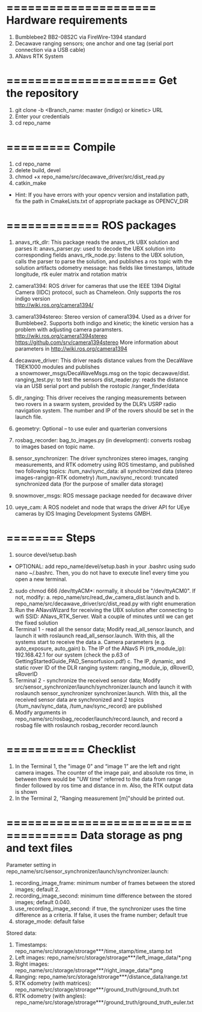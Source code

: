 =====================
Hardware requirements
=====================
1. Bumblebee2 BB2-08S2C via FireWire-1394 standard
2. Decawave ranging sensors; one anchor and one tag (serial port connection via a USB cable)
3. ANavs RTK System

=====================
Get the repository
=====================
1. git clone -b <Branch_name: master (indigo) or kinetic> URL
2. Enter your credentials
3. cd repo_name

=========
Compile
=========
1. cd repo_name
2. delete build, devel
3. chmod +x repo_name/src/decawave_driver/src/dist_read.py
4. catkin_make
* Hint: If you have errors with your opencv version and installation path, fix the path in CmakeLists.txt of appropriate package as OPENCV_DIR

=============
ROS packages
=============
1. anavs_rtk_dlr:
This package reads the anavs_rtk UBX solution and parses it: 
anavs_parser.py: used to decode the UBX solution into corresponding fields
anavs_rtk_node.py: listens to the UBX solution, calls the parser to parse the solution, and publishes a ros topic with the solution artifacts
odometry message: has fields like timestamps, latitude longitude, rtk euler matrix and rotation matrix

2. camera1394:
ROS driver for cameras that use the IEEE 1394 Digital Camera (IIDC) protocol, such as Chameleon. Only supports the ros indigo version  
http://wiki.ros.org/camera1394/

3. camera1394stereo:
Stereo version of camera1394. Used as a driver for Bumblebee2. Supports both indigo and kinetic; the kinetic version has a problem with adjusting camera paramsters.
http://wiki.ros.org/camera1394stereo
https://github.com/srv/camera1394stereo
More information about parameters in http://wiki.ros.org/camera1394

4. decawave_driver:
This driver reads distance values from the DecaWave TREK1000 modules and publishes a snowmower_msgs/DecaWaveMsgs.msg on the topic decawave/dist.
ranging_test.py: to test the sensors
dist_reader.py: reads the distance via an USB serial port and publish the rostopic /ranger_finder/data

5. dlr_ranging:
This driver receives the ranging measurements between two rovers in a swarm system, provided by the DLR’s USRP radio navigation system. The number and IP of the rovers should be set in the launch file. 

6. geometry:
Optional – to use euler and quarterian conversions

7. rosbag_recorder:
bag_to_images.py (in development): converts rosbag to images based on topic name. 

8. sensor_synchronizer:
The driver synchronizes stereo images, ranging measurements, and RTK odometry using ROS timestamp, and published two following topics: 
/tum_nav/sync_data: all synchronized data (stereo images-rangign-RTK odometry)
/tum_nav/sync_record: truncated synchronized data (for the purpose of smaller data storage)

9. snowmover_msgs:
ROS message package needed for decawave driver

10. ueye_cam:
A ROS nodelet and node that wraps the driver API for UEye cameras by IDS Imaging Development Systems GMBH.

========
Steps
========
1. source devel/setup.bash
* OPTIONAL: add repo_name/devel/setup.bash in your .bashrc using sudo nano ~/.bashrc. Then, you do not have to execute line1 every time you open a new terminal.
2. sudo chmod 666 /dev/ttyACM*: normally, it should be "/dev/ttyACM0". If not, modify:
    a. repo_name/src/read_dw_camera_dist.launch and
    b. repo_name/src/decawave_driver/src/dist_read.py with right enumeration
3. Run the ANavsWizard for receiving the UBX solution after connecting to wifi SSID: ANavs_RTK_Server. Wait a couple of minutes until we can get the fixed solution 
4. Terminal 1 - read all the sensor data;
Modify read_all_sensor.launch, and launch it with roslaunch read_all_sensor.launch. With this, all the systems start to receive the data
    a. Camera parameters (e.g. auto_exposure, auto_gain)
    b. The IP of the ANavS Pi (rtk_module_ip): 192.168.42.1 for our system (check the p.63 of GettingStartedGuide_PAD_Sensorfusion.pdf)
    c. The IP, dynamic, and static rover ID of the DLR ranging system: ranging_module_ip, dRoverID, sRoverID
5. Terminal 2 - synchronize the received sensor data;
Modify src/sensor_synchronizer/launch/synchronizer.launch and launch it with roslaunch sensor_synchronizer synchronizer.launch. With this, all the received sensor data are synchronized and 2 topics (/tum_nav/sync_data, /tum_nav/sync_record) are published
6. Modify arguments in repo_name/src/rosbag_recoder/launch/record.launch, and record a rosbag file with roslaunch rosbag_recorder record.launch 

===========
Checklist
===========
1. In the Terminal 1, the "image 0" and “image 1” are the left and right camera images. The counter of the image pair, and absolute ros time, in between there would be "UW time" referred to the data from range finder followed by ros time and distance in m. Also, the RTK output data is shown
2. In the Terminal 2, "Ranging measurement [m]"should be printed out.

====================================
Data storage as png and text files
====================================
Parameter setting in repo_name/src/sensor_synchronizer/launch/synchronizer.launch:
1. recording_image_frame: minimum number of frames between the stored images; default 2. 
2. recording_image_second: minimum time difference between the stored images; default 0.040. 
3. use_recording_image_second: if true, the synchronizer uses the time difference as a criteria. If false, it uses the frame number; default true 
4. storage_mode: default false

Stored data:
1. Timestamps: repo_name/src/storage/strorage***/time_stamp/time_stamp.txt
2. Left images: repo_name/src/storage/strorage***/left_image_data/*.png
3. Right images: repo_name/src/storage/strorage***/right_image_data/*.png
4. Ranging: repo_name/src/storage/strorage***/distance_data/range.txt
5. RTK odometry (with matrices): repo_name/src/storage/strorage***/ground_truth/ground_truth.txt 
6. RTK odometry (with angles): repo_name/src/storage/strorage***/ground_truth/ground_truth_euler.txt





